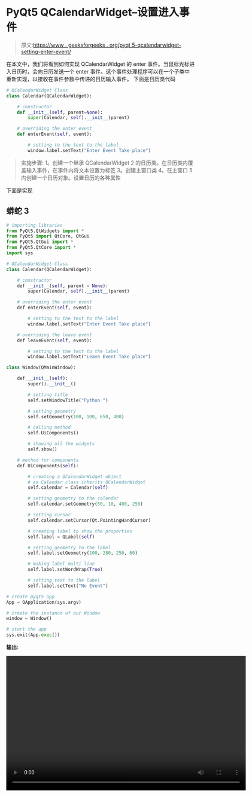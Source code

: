 # PyQt5 QCalendarWidget–设置进入事件

> 原文:[https://www . geeksforgeeks . org/pyqt 5-qcalendarwidget-setting-enter-event/](https://www.geeksforgeeks.org/pyqt5-qcalendarwidget-setting-enter-event/)

在本文中，我们将看到如何实现 QCalendarWidget 的 enter 事件。当鼠标光标进入日历时，会向日历发送一个 enter 事件。这个事件处理程序可以在一个子类中重新实现，以接收在事件参数中传递的日历输入事件。
下面是日历类代码

```py
# QCalendarWidget Class
class Calendar(QCalendarWidget):

    # constructor
    def __init__(self, parent=None):
        super(Calendar, self).__init__(parent)

    # overriding the enter event
    def enterEvent(self, event):

        # setting to the text to the label
        window.label.setText("Enter Event Take place")
```

> 实施步骤:
> 1。创建一个继承 QCalendarWidget
> 2 的日历类。在日历类内覆盖输入事件，在事件内将文本设置为标签
> 3。创建主窗口类
> 4。在主窗口
> 5 内创建一个日历对象。设置日历的各种属性

下面是实现

## 蟒蛇 3

```py
# importing libraries
from PyQt5.QtWidgets import *
from PyQt5 import QtCore, QtGui
from PyQt5.QtGui import *
from PyQt5.QtCore import *
import sys

# QCalendarWidget Class
class Calendar(QCalendarWidget):

    # constructor
    def __init__(self, parent = None):
        super(Calendar, self).__init__(parent)

    # overriding the enter event
    def enterEvent(self, event):

        # setting to the text to the label
        window.label.setText("Enter Event Take place")

    # overriding the leave event
    def leaveEvent(self, event):

        # setting to the text to the label
        window.label.setText("Leave Event Take place")

class Window(QMainWindow):

    def __init__(self):
        super().__init__()

        # setting title
        self.setWindowTitle("Python ")

        # setting geometry
        self.setGeometry(100, 100, 650, 400)

        # calling method
        self.UiComponents()

        # showing all the widgets
        self.show()

    # method for components
    def UiComponents(self):

        # creating a QCalendarWidget object
        # as Calendar class inherits QCalendarWidget
        self.calendar = Calendar(self)

        # setting geometry to the calendar
        self.calendar.setGeometry(50, 10, 400, 250)

        # setting cursor
        self.calendar.setCursor(Qt.PointingHandCursor)

        # creating label to show the properties
        self.label = QLabel(self)

        # setting geometry to the label
        self.label.setGeometry(100, 280, 250, 60)

        # making label multi line
        self.label.setWordWrap(True)

        # setting text to the label
        self.label.setText("No Event")

# create pyqt5 app
App = QApplication(sys.argv)

# create the instance of our Window
window = Window()

# start the app
sys.exit(App.exec())
```

**输出:**

<video class="wp-video-shortcode" id="video-430044-1" width="640" height="360" preload="metadata" controls=""><source type="video/mp4" src="https://media.geeksforgeeks.org/wp-content/uploads/20200612014123/Python-2020-06-12-01-41-00.mp4?_=1">[https://media.geeksforgeeks.org/wp-content/uploads/20200612014123/Python-2020-06-12-01-41-00.mp4](https://media.geeksforgeeks.org/wp-content/uploads/20200612014123/Python-2020-06-12-01-41-00.mp4)</video>